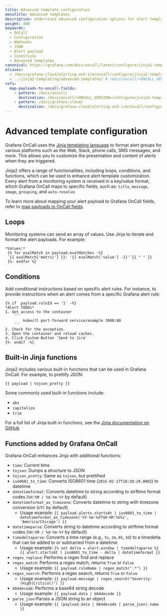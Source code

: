 ```yaml
---
title: Advanced template configuration
menuTitle: Advanced templates
description: Understand advanced configuration options for alert templates in OnCall.
weight: 400
keywords:
  - OnCall
  - Configuration
  - Webhooks
  - JSON
  - Alert payload
  - Conditions
  - Advanced templates
canonical: https://grafana.com/docs/oncall/latest/configure/jinja2-templating/advanced-templates/
aliases:
  - /docs/grafana-cloud/alerting-and-irm/oncall/configure/jinja2-templating/advanced-templates/
  - ../jinja2-templating/advanced-templates/ # /docs/oncall/<ONCALL_VERSION>/jinja2-templating/advanced-templates/
refs:
  map-payloads-to-oncall-fields:
    - pattern: /docs/oncall/
      destination: /docs/oncall/<ONCALL_VERSION>/configure/jinja2-templating/#map-payloads-to-oncall-fields
    - pattern: /docs/grafana-cloud/
      destination: /docs/grafana-cloud/alerting-and-irm/oncall/configure/jinja2-templating/#map-payloads-to-oncall-fields
---
```


# Advanced template configuration

Grafana OnCall uses the [Jinja templating language](http://jinja.pocoo.org/docs/2.10/) to
format alert groups for various platforms such as the Web, Slack, phone calls, SMS messages, and more.
This allows you to customize the presentation and content of alerts when they are triggered.

Jinja2 offers a range of functionalities, including loops, conditions, and functions, which can be used to enhance alert template customization.
Every alert from a monitoring system is received in a key/value format, which Grafana OnCall maps to specific fields, such as:
`title`, `message`, `image`, `grouping`, and `auto-resolve`.

To learn more about mapping your alert payload to Grafana OnCall fields, refer to [map payloads to  OnCall fields](ref:map-payloads-to-oncall-fields).

## Loops

Monitoring systems can send an array of values. Use Jinja to iterate and format the alert payloads. For example:

```.jinja2
*Values:*
 {% for evalMatch in payload.evalMatches -%}
 `{{ evalMatch['metric'] }}: '{{ evalMatch['value'] -}}'`{{ " " }}
 {%- endfor %}
```

## Conditions

Add conditional instructions based on specific alert rules. For instance, to provide instructions when an alert comes from a specific Grafana alert rule:

````jinja2
{% if  payload.ruleId == '1' -%}
*Alert TODOs*
1. Get access to the container
    ```
        kubectl port-forward service/example 3000:80
    ```
2. Check for the exception.
3. Open the container and reload caches.
4. Click Custom Button `Send to Jira`
{%- endif -%}
````

## Built-in Jinja functions

Jinja2 includes various built-in functions that can be used in Grafana OnCall. For example, to prettify JSON:

```.jinja2
{{ payload | tojson_pretty }}
```

Some commonly used built-in functions include:

- `abs`
- `capitalize`
- `trim`

For a full list of Jinja built-in functions, see the
[Jinja documentation on GitHub](https://github.com/pallets/jinja/blob/3915eb5c2a7e2e4d49ebdf0ecb167ea9c21c60b2/src/jinja2/filters.py#L1307)

## Functions added by Grafana OnCall

Grafana OnCall enhances Jinja with additional functions:

- `time`: Current time
- `tojson`: Dumps a structure to JSON
- `tojson_pretty`: Same as `tojson`, but prettified
- `iso8601_to_time`: Converts ISO8601 time (`2015-02-17T18:30:20.000Z`) to datetime
- `datetimeformat`: Converts datetime to string according to strftime format codes (`%H:%M / %d-%m-%Y` by default)
- `datetimeformat_as_timezone`: Converts datetime to string with timezone conversion (`UTC` by default)
  - Usage example: `{{ payload.alerts.startsAt | iso8601_to_time | datetimeformat_as_timezone('%Y-%m-%dT%H:%M:%S%z', 'America/Chicago') }}`
- `datetimeparse`: Converts string to datetime according to strftime format codes (`%H:%M / %d-%m-%Y` by default)
- `timedeltaparse`: Converts a time range (e.g., `5s`, `2m`, `6h`, `3d`) to a timedelta that can be added to or subtracted from a datetime
  - Usage example: `{% set delta = alert.window | timedeltaparse %}{{ alert.startsAt | iso8601_to_time - delta | datetimeformat }}`
- `regex_replace`: Performs a regex find and replace
- `regex_match`: Performs a regex match, returns `True` or `False`
  - Usage example: `{{ payload.ruleName | regex_match(".*") }}`
- `regex_search`: Performs a regex search, returns `True` or `False`
  - Usage example: `{{ payload.message | regex_search("Severity: (High|Critical)") }}`
- `b64decode`: Performs a base64 string decode
  - Usage example: `{{ payload.data | b64decode }}`
- `parse_json`:Parses a JSON string to an object
  - Usage example: `{{ (payload.data | b64decode | parse_json).name }}`
